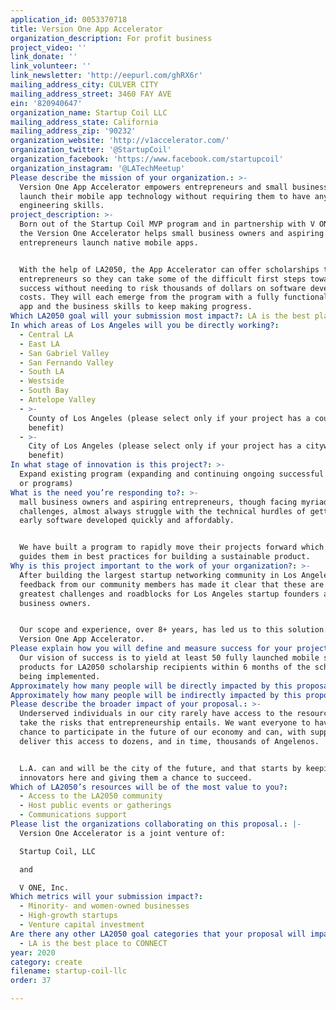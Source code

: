```yaml
---
application_id: 0053370718
title: Version One App Accelerator
organization_description: For profit business
project_video: ''
link_donate: ''
link_volunteer: ''
link_newsletter: 'http://eepurl.com/ghRX6r'
mailing_address_city: CULVER CITY
mailing_address_street: 3460 FAY AVE
ein: '820940647'
organization_name: Startup Coil LLC
mailing_address_state: California
mailing_address_zip: '90232'
organization_website: 'http://v1accelerator.com/'
organization_twitter: '@StartupCoil'
organization_facebook: 'https://www.facebook.com/startupcoil'
organization_instagram: '@LATechMeetup'
Please describe the mission of your organization.: >-
  Version One App Accelerator empowers entrepreneurs and small businesses to
  launch their mobile app technology without requiring them to have any software
  engineering skills.
project_description: >-
  Born out of the Startup Coil MVP program and in partnership with V ONE Inc,
  the Version One Accelerator helps small business owners and aspiring startup
  entrepreneurs launch native mobile apps.


  With the help of LA2050, the App Accelerator can offer scholarships to local
  entrepreneurs so they can take some of the difficult first steps toward
  success without needing to risk thousands of dollars on software developer
  costs. They will each emerge from the program with a fully functional mobile
  app and the business skills to keep making progress.
Which LA2050 goal will your submission most impact?: LA is the best place to CREATE
In which areas of Los Angeles will you be directly working?:
  - Central LA
  - East LA
  - San Gabriel Valley
  - San Fernando Valley
  - South LA
  - Westside
  - South Bay
  - Antelope Valley
  - >-
    County of Los Angeles (please select only if your project has a countywide
    benefit)
  - >-
    City of Los Angeles (please select only if your project has a citywide
    benefit)
In what stage of innovation is this project?: >-
  Expand existing program (expanding and continuing ongoing successful projects
  or programs)
What is the need you’re responding to?: >-
  mall business owners and aspiring entrepreneurs, though facing myriad
  challenges, almost always struggle with the technical hurdles of getting their
  early software developed quickly and affordably.


  We have built a program to rapidly move their projects forward which also
  guides them in best practices for building a sustainable product.
Why is this project important to the work of your organization?: >-
  After building the largest startup networking community in Los Angeles,
  feedback from our community members has made it clear that these are the
  greatest challenges and roadblocks for Los Angeles startup founders and small
  business owners.


  Our scope and experience, over 8+ years, has led us to this solution: The
  Version One App Accelerator.
Please explain how you will define and measure success for your project.: >-
  Our vision of success is to yield at least 50 fully launched mobile software
  products for LA2050 scholarship recipients within 6 months of the scholarship
  being implemented.
Approximately how many people will be directly impacted by this proposal?: '50'
Approximately how many people will be indirectly impacted by this proposal?: '50000'
Please describe the broader impact of your proposal.: >-
  Underserved individuals in our city rarely have access to the resources to
  take the risks that entrepreneurship entails. We want everyone to have a
  chance to participate in the future of our economy and can, with support,
  deliver this access to dozens, and in time, thousands of Angelenos.


  L.A. can and will be the city of the future, and that starts by keeping our
  innovators here and giving them a chance to succeed.
Which of LA2050’s resources will be of the most value to you?:
  - Access to the LA2050 community
  - Host public events or gatherings
  - Communications support
Please list the organizations collaborating on this proposal.: |-
  Version One Accelerator is a joint venture of:

  Startup Coil, LLC

  and

  V ONE, Inc.
Which metrics will your submission impact?:
  - Minority- and women-owned businesses
  - High-growth startups
  - Venture capital investment
Are there any other LA2050 goal categories that your proposal will impact?:
  - LA is the best place to CONNECT
year: 2020
category: create
filename: startup-coil-llc
order: 37

---
```

